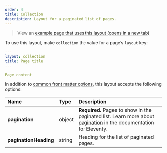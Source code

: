 ```yaml
---
order: 4
title: Collection
description: Layout for a paginated list of pages.
---
```


> View an <a href="/example-layouts/collection" target="_blank">example page that uses this layout (opens in a new tab)</a>

To use this layout, make `collection` the value for a page’s `layout` key:

```yaml
---
layout: collection
title: Page title
---

Page content
```

In addition to [common front matter options](/layouts#common-front-matter-options), this layout accepts the following options:

| Name                  | Type   | Description                                                                                                                                                |
| :-------------------- | :----- | :--------------------------------------------------------------------------------------------------------------------------------------------------------- |
| **pagination**        | object | **Required.** Pages to show in the paginated list. Learn more about [pagination](https://www.11ty.dev/docs/pagination/) in the documentation for Eleventy. |
| **paginationHeading** | string | Heading for the list of paginated pages.                                                                                                                   |
